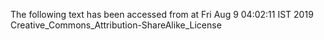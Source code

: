 The following text has been accessed from at Fri Aug 9 04:02:11 IST 2019
Creative_Commons_Attribution-ShareAlike_License
